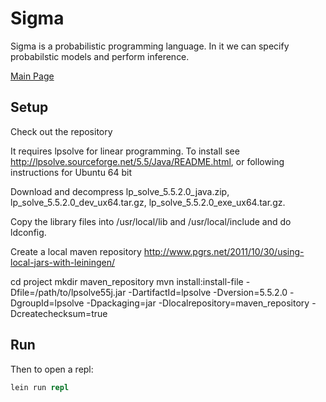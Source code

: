 # Sigma

Sigma is a probabilistic programming language.
In it we can specify probabilstic models and perform inference.

[Main Page](http://zenna.github.io/sigma/)

## Setup
Check out the repository

It requires lpsolve for linear programming.  To install see http://lpsolve.sourceforge.net/5.5/Java/README.html, or following instructions for Ubuntu 64 bit

Download and decompress lp_solve_5.5.2.0_java.zip, lp_solve_5.5.2.0_dev_ux64.tar.gz, lp_solve_5.5.2.0_exe_ux64.tar.gz.

Copy the library files into /usr/local/lib and /usr/local/include and do ldconfig.

Create a local maven repository
http://www.pgrs.net/2011/10/30/using-local-jars-with-leiningen/

cd project
mkdir maven_repository
mvn install:install-file -Dfile=/path/to/lpsolve55j.jar -DartifactId=lpsolve -Dversion=5.5.2.0 -DgroupId=lpsolve -Dpackaging=jar -Dlocalrepository=maven_repository -Dcreatechecksum=true

## Run
Then to open a repl:

```Clojure
lein run repl
 ```